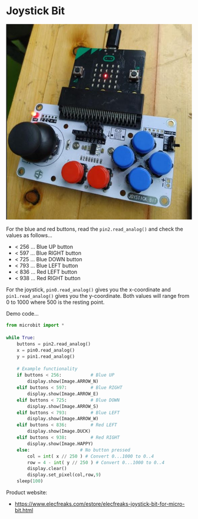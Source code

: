 # Joystick Bit

![](img/joystick.JPG)


For the blue and red buttons, read the `pin2.read_analog()` and check the values as follows...

* < 256 ... Blue UP button
* < 597 ... Blue RIGHT button
* < 725 ... Blue DOWN button
* < 793 ... Blue LEFT button
* < 836 ... Red LEFT button
* < 938 ... Red RIGHT button

For the joystick, `pin0.read_analog()` gives you the x-coordinate and `pin1.read_analog()` gives you the y-coordinate. Both values will range from 0 to 1000 where 500 is the resting point.

Demo code...

```python
from microbit import *

while True:
    buttons = pin2.read_analog() 
    x = pin0.read_analog()
    y = pin1.read_analog()

    # Example functionality
    if buttons < 256:           # Blue UP
        display.show(Image.ARROW_N)
    elif buttons < 597:         # Blue RIGHT
        display.show(Image.ARROW_E)
    elif buttons < 725:         # Blue DOWN
        display.show(Image.ARROW_S)
    elif buttons < 793:         # Blue LEFT
        display.show(Image.ARROW_W)
    elif buttons < 836:         # Red LEFT
        display.show(Image.DUCK)
    elif buttons < 938:         # Red RIGHT
        display.show(Image.HAPPY)
    else:                   # No button pressed
        col = int( x // 250 ) # Convert 0...1000 to 0..4
        row = 4 - int( y // 250 ) # Convert 0...1000 to 0..4
        display.clear()
        display.set_pixel(col,row,9)
    sleep(100)
```

Product website:

* https://www.elecfreaks.com/estore/elecfreaks-joystick-bit-for-micro-bit.html
